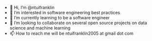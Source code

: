 - 👋 Hi, I’m @ntuifranklin
- 👀 I’m interested in software engineering best practices
- 🌱 I’m currently learning to be a software engineer 
- 💞️ I’m looking to collaborate on several open source projects on data science and machine learning
- 📫 How to reach me will be ntuifranklin2005 at gmail dot com

<!---
ntuifranklin/ntuifranklin is a ✨ special ✨ repository because its `README.md` (this file) appears on your GitHub profile.
You can click the Preview link to take a look at your changes.
--->
